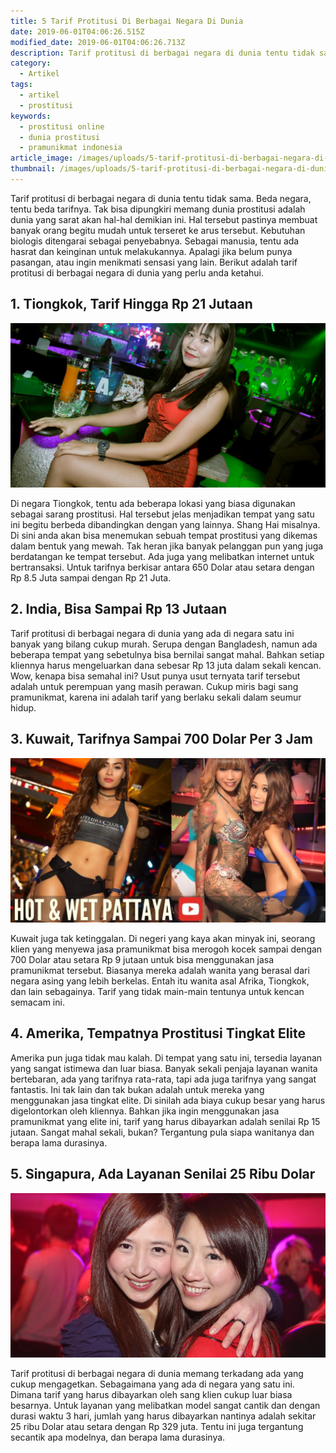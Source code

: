 ```yaml
---
title: 5 Tarif Protitusi Di Berbagai Negara Di Dunia
date: 2019-06-01T04:06:26.515Z
modified_date: 2019-06-01T04:06:26.713Z
description: Tarif protitusi di berbagai negara di dunia tentu tidak sama. Beda negara, tentu beda tarifnya.
category:
  - Artikel
tags:
  - artikel
  - prostitusi
keywords:
  - prostitusi online
  - dunia prostitusi
  - pramunikmat indonesia
article_image: /images/uploads/5-tarif-protitusi-di-berbagai-negara-di-dunia-3.jpg
thumbnail: /images/uploads/5-tarif-protitusi-di-berbagai-negara-di-dunia-1-003.jpg
---
```

Tarif protitusi di berbagai negara di dunia tentu tidak sama. Beda negara, tentu beda tarifnya. Tak bisa dipungkiri memang dunia prostitusi adalah dunia yang sarat akan hal-hal demikian ini. Hal tersebut pastinya membuat banyak orang begitu mudah untuk terseret ke arus tersebut. Kebutuhan biologis ditengarai sebagai penyebabnya. Sebagai manusia, tentu ada hasrat dan keinginan untuk melakukannya. Apalagi jika belum punya pasangan, atau ingin menikmati sensasi yang lain. Berikut adalah tarif protitusi di berbagai negara di dunia yang perlu anda ketahui. 

## 1. Tiongkok, Tarif Hingga Rp 21 Jutaan

![5 Tarif Protitusi Di Berbagai Negara Di Dunia](/images/uploads/5-tarif-protitusi-di-berbagai-negara-di-dunia-3.jpg)

Di negara Tiongkok, tentu ada beberapa lokasi yang biasa digunakan sebagai sarang prostitusi. Hal tersebut jelas menjadikan tempat yang satu ini begitu berbeda dibandingkan dengan yang lainnya. Shang Hai misalnya. Di sini anda akan bisa menemukan sebuah tempat prostitusi yang dikemas dalam bentuk yang mewah. Tak heran jika banyak pelanggan pun yang juga berdatangan ke tempat tersebut. Ada juga yang melibatkan internet untuk bertransaksi. Untuk tarifnya berkisar antara 650 Dolar atau setara dengan Rp 8.5 Juta sampai dengan Rp 21 Juta.

## 2. India, Bisa Sampai Rp 13 Jutaan

Tarif protitusi di berbagai negara di dunia yang ada di negara satu ini banyak yang bilang cukup murah. Serupa dengan Bangladesh, namun ada beberapa tempat yang sebetulnya bisa bernilai sangat mahal.  Bahkan setiap kliennya harus mengeluarkan dana sebesar Rp 13 juta dalam sekali kencan. Wow, kenapa bisa semahal ini? Usut punya usut ternyata tarif tersebut adalah untuk perempuan yang masih perawan. Cukup miris bagi sang pramunikmat, karena ini adalah tarif yang berlaku sekali dalam seumur hidup.

## 3. Kuwait, Tarifnya Sampai 700 Dolar Per 3 Jam

![5 Tarif Protitusi Di Berbagai Negara Di Dunia](/images/uploads/5-tarif-protitusi-di-berbagai-negara-di-dunia-2.jpg)

Kuwait juga tak ketinggalan. Di negeri yang kaya akan minyak ini, seorang klien yang menyewa jasa pramunikmat bisa merogoh kocek sampai dengan 700 Dolar atau setara Rp 9 jutaan untuk bisa menggunakan jasa pramunikmat tersebut. Biasanya mereka adalah wanita yang berasal dari negara asing yang lebih berkelas. Entah itu wanita asal Afrika, Tiongkok, dan lain sebagainya. Tarif yang tidak main-main tentunya untuk kencan semacam ini.

## 4. Amerika, Tempatnya Prostitusi Tingkat Elite

Amerika pun juga tidak mau kalah. Di tempat yang satu ini, tersedia layanan yang sangat istimewa dan luar biasa. Banyak sekali penjaja layanan wanita bertebaran, ada yang tarifnya rata-rata, tapi ada juga tarifnya yang sangat fantastis. Ini tak lain dan tak bukan adalah untuk mereka yang menggunakan jasa tingkat elite. Di sinilah ada biaya cukup besar yang harus digelontorkan oleh kliennya. Bahkan jika ingin menggunakan jasa pramunikmat yang elite ini, tarif yang harus dibayarkan adalah senilai Rp 15 jutaan. Sangat mahal sekali, bukan? Tergantung pula siapa wanitanya dan berapa lama durasinya.

## 5.  Singapura, Ada Layanan Senilai 25 Ribu Dolar

![T Tarif Prostitusi Indonesia](/images/uploads/af.jpg)

Tarif protitusi di berbagai negara di dunia memang terkadang ada yang cukup mengagetkan. Sebagaimana yang ada di negara yang satu ini. Dimana tarif yang harus dibayarkan oleh sang klien cukup luar biasa besarnya. Untuk layanan yang melibatkan model sangat cantik dan dengan durasi waktu 3 hari, jumlah yang harus dibayarkan nantinya adalah sekitar 25 ribu Dolar atau setara dengan Rp 329 juta. Tentu ini juga tergantung secantik apa modelnya, dan berapa lama durasinya.
